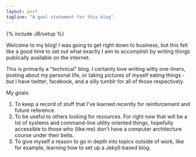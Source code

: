 ```yaml
---
layout: post
tagline: "A goal statement for this blog"
---
```

{% include JB/setup %}

Welcome to my blog! I was going to get right down to business, but this felt like a good time to set out what exactly
I aim to accomplish by writing things publically available on the internet.

This is primarily a "technical" blog. I certainly love writing witty one-liners, posting about my personal life, or taking pictures of myself eating things - but I have twitter, facebook, and a silly tumblr for all of those respectively.

My goals:

1. To keep a record of stuff that I've learned recently for reinforcement and future reference.
2. To be useful to others looking for resources. For right now that will be a lot of systems and command-line utility oriented things, hopefully accessible to those who (like me) don't have a computer architecture course under their belts. 
3. To give myself a reason to go in depth into topics outside of work, like for example, learning how to set up a Jekyll-based blog.
